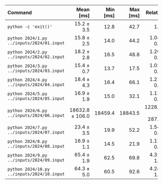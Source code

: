 | Command | Mean [ms] | Min [ms] | Max [ms] | Relative |
|:---|---:|---:|---:|---:|
| `python -c 'exit()'` | 15.2 ± 3.5 | 12.8 | 42.7 | 1.00 |
| `python 2024/1.py ../inputs/2024/01.input` | 15.8 ± 2.5 | 14.0 | 44.2 | 1.04 ± 0.29 |
| `python 2024/2.py ../inputs/2024/02.input` | 18.2 ± 2.8 | 16.5 | 48.8 | 1.20 ± 0.33 |
| `python 2024/3.py ../inputs/2024/03.input` | 15.4 ± 0.7 | 13.7 | 17.5 | 1.02 ± 0.24 |
| `python 2024/4.py ../inputs/2024/04.input` | 18.4 ± 4.3 | 16.4 | 66.1 | 1.21 ± 0.40 |
| `python 2024/5.py ../inputs/2024/05.input` | 16.9 ± 1.9 | 15.0 | 32.1 | 1.11 ± 0.29 |
| `python 2024/6.py ../inputs/2024/06.input` | 18632.8 ± 106.0 | 18459.4 | 18843.5 | 1228.23 ± 287.01 |
| `python 2024/7.py ../inputs/2024/07.input` | 23.4 ± 3.5 | 19.9 | 52.2 | 1.54 ± 0.43 |
| `python 2024/8.py ../inputs/2024/08.input` | 16.9 ± 1.1 | 14.5 | 21.9 | 1.11 ± 0.27 |
| `python 2024/9.py ../inputs/2024/09.input` | 65.4 ± 1.9 | 62.5 | 69.8 | 4.31 ± 1.01 |
| `python 2024/10.py ../inputs/2024/10.input` | 64.3 ± 5.0 | 60.5 | 92.6 | 4.24 ± 1.04 |
